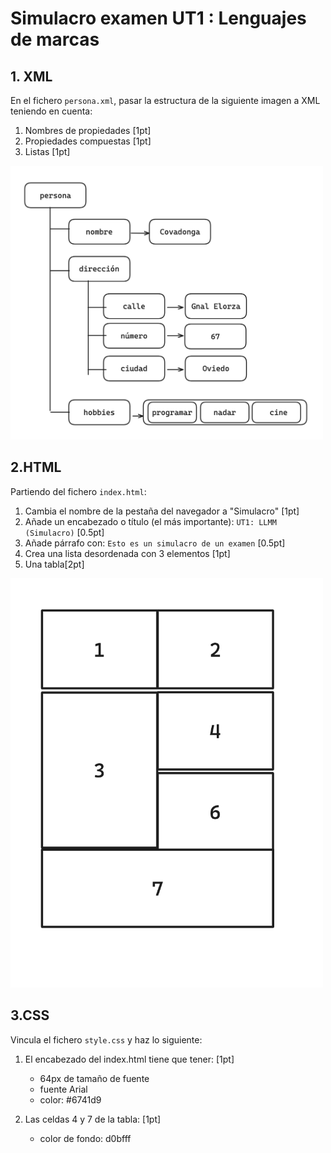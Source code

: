 # Simulacro examen UT1 : Lenguajes de marcas

## 1. XML

En el fichero `persona.xml`, pasar la estructura de la siguiente imagen a XML teniendo en cuenta:
1. Nombres de propiedades [1pt]
2. Propiedades compuestas [1pt]
3. Listas [1pt]

<img src="./persona.png" width="500"/>


## 2.HTML

Partiendo del fichero `index.html`:

1. Cambia el nombre de la pestaña del navegador a "Simulacro" [1pt]
2. Añade un encabezado o título (el más importante): `UT1: LLMM (Simulacro)` [0.5pt]
3. Añade párrafo con: `Esto es un simulacro de un examen` [0.5pt]
4. Crea una lista desordenada con 3 elementos [1pt]
5. Una tabla[2pt]
<img src="./tabla.png" width="500"/>

## 3.CSS
Vincula el fichero `style.css` y haz lo siguiente:
1. El encabezado del index.html tiene que tener: [1pt]
    - 64px de tamaño de fuente
    - fuente Arial
    - color: #6741d9

2. Las celdas 4 y 7 de la tabla: [1pt]
    - color de fondo: d0bfff

